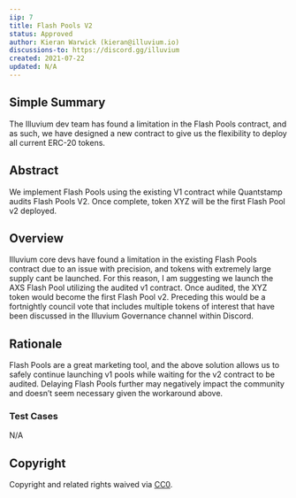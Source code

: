 ```yaml
---
iip: 7
title: Flash Pools V2
status: Approved
author: Kieran Warwick (kieran@illuvium.io)
discussions-to: https://discord.gg/illuvium
created: 2021-07-22
updated: N/A
---
```


## Simple Summary
The Illuvium dev team has found a limitation in the Flash Pools contract, and as
such, we have designed a new contract to give us the flexibility to deploy all current
ERC-20 tokens.

## Abstract 
We implement Flash Pools using the existing V1 contract while Quantstamp audits
Flash Pools V2. Once complete, token XYZ will be the first Flash Pool v2 deployed.

## Overview
Illuvium core devs have found a limitation in the existing Flash Pools contract due to
an issue with precision, and tokens with extremely large supply cant be launched.
For this reason, I am suggesting we launch the AXS Flash Pool utilizing the audited
v1 contract. Once audited, the XYZ token would become the first Flash Pool v2.
Preceding this would be a fortnightly council vote that includes multiple tokens of
interest that have been discussed in the Illuvium Governance channel within Discord.
 
## Rationale
Flash Pools are a great marketing tool, and the above solution allows us to safely
continue launching v1 pools while waiting for the v2 contract to be audited. Delaying
Flash Pools further may negatively impact the community and doesn’t seem
necessary given the workaround above.

### Test Cases
N/A

## Copyright
Copyright and related rights waived via [CC0](https://creativecommons.org/publicdomain/zero/1.0/).
